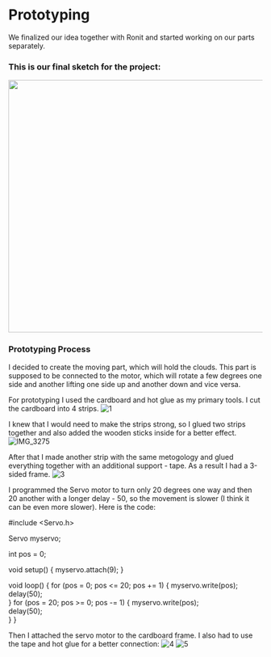 # Prototyping
We finalized our idea together with Ronit and started working on our parts separately.

### This is our final sketch for the project:
<img src="https://github.com/lizadat/MachineLab/assets/98390904/db44c1a5-6109-4365-a0e2-064e83a02de3" width="700" height="500">

### Prototyping Process
I decided to create the moving part, which will hold the clouds. This part is supposed to be connected to the motor, which will rotate a few degrees one side and another lifting one side up and another down and vice versa. 

For prototyping I used the cardboard and hot glue as my primary tools. 
I cut the cardboard into 4 strips.
![1](https://github.com/lizadat/MachineLab/assets/98390904/c8c751bf-a4b5-4f02-9152-8c6af83e3192)

I knew that I would need to make the strips strong, so I glued two strips together and also added the wooden sticks inside for a better effect.
![IMG_3275](https://github.com/lizadat/MachineLab/assets/98390904/b7a7008b-960c-43a9-8f95-695023635c33)

After that I made another strip with the same metogology and glued everything together with an additional support - tape. As a result I had a 3-sided frame.
![3](https://github.com/lizadat/MachineLab/assets/98390904/19ca2c89-8d07-45b3-a7e1-d5245b3355c1)

I programmed the Servo motor to turn only 20 degrees one way and then 20 another with a longer delay - 50, so the movement is slower (I think it can be even more slower).
Here is the code:

#include <Servo.h>

Servo myservo; 

int pos = 0;  

void setup() {
  myservo.attach(9); 
}

void loop() {
  for (pos = 0; pos <= 20; pos += 1) {
    myservo.write(pos);            
    delay(50);                       
  }
  for (pos = 20; pos >= 0; pos -= 1) {
    myservo.write(pos);              
    delay(50);                       
  }
}

Then I attached the servo motor to the cardboard frame. I also had to use the tape and hot glue for a better connection:
![4](https://github.com/lizadat/MachineLab/assets/98390904/bbbc34dc-fb85-45ef-bff1-8aaf63c9c783)
![5](https://github.com/lizadat/MachineLab/assets/98390904/6b9430a8-d76a-4304-a43e-2757e60fe213)



